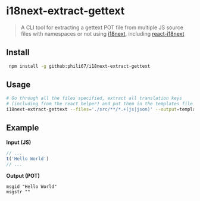 # i18next-extract-gettext

> A CLI tool for extracting a gettext POT file from multiple JS source files with namespaces or not using [i18next](http://i18next.com/), including [react-i18next](https://github.com/i18next/react-i18next)

## Install

```bash
 npm install -g github:phili67/i18next-extract-gettext
```

## Usage

```bash
# Go through all the files specified, extract all translation keys 
# (including from the react helper) and put them in the templates file
i18next-extract-gettext --files='./src/**/*.+(js|json)' --output=templates.pot --ns="MeetingJitsi"
```

## Example

**Input (JS)**

```js
// ...
t('Hello World')
// ...
```

**Output (POT)**

```
msgid "Hello World"
msgstr ""
```
